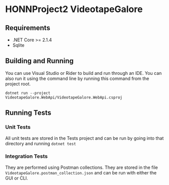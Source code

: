 # HONNProject2 VideotapeGalore

## Requirements

- .NET Core >= 2.1.4
- Sqlite

## Building and Running
You can use Visual Studio or Rider to build and run through an IDE.
You can also run it using the command line by running this command
from the project root. 
```
dotnet run --project VideotapeGalore.WebApi/VideotapeGalore.WebApi.csproj
```

## Running Tests

### Unit Tests
All unit tests are stored in the Tests project and can be run by
going into that directory and running `dotnet test`

### Integration Tests
They are performed using Postman collections. They are stored in
the file `VideotapeGalore.postman_collection.json` and can be run
with either the GUI or CLI.
